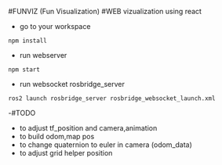 #FUNVIZ (Fun Visualization)
#WEB vizualization using react 


- go to your workspace
```
npm install
```

- run webserver 
```
npm start
```

- run websocket rosbridge_server

```
ros2 launch rosbridge_server rosbridge_websocket_launch.xml
```

-#TODO

-   to adjust tf_position and camera,animation 
-   to build odom,map pos
-   to change quaternion to euler in camera (odom_data)
-   to adjust grid helper position 
